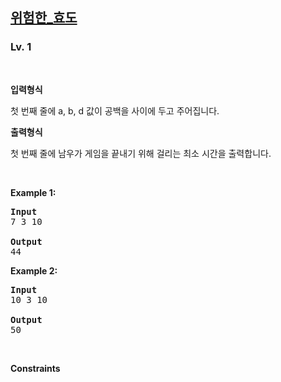 <h2><a href="https://softeer.ai/practice/7368">위험한_효도</a></h2><h3>Lv. 1</h3>
<br/><p><strong>입력형식</strong><p>첫 번째 줄에 a, b, d 값이 공백을 사이에 두고 주어집니다.</p></p><p><strong>출력형식</strong><p>첫 번째 줄에 남우가 게임을 끝내기 위해 걸리는 최소 시간을 출력합니다.</p></p>
<br/><p><strong class="example">Example 1:</strong>
<pre><strong>Input
</strong>7 3 10
<strong>
Output
</strong>44
</pre></p>
<p><strong class="example">Example 2:</strong>
<pre><strong>Input
</strong>10 3 10
<strong>
Output
</strong>50
</pre></p>
<br/><p><strong>Constraints</strong><ul></ul></p>